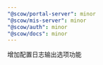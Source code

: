 ```yaml
---
"@scow/portal-server": minor
"@scow/mis-server": minor
"@scow/auth": minor
"@scow/docs": minor
---
```


增加配置日志输出选项功能
